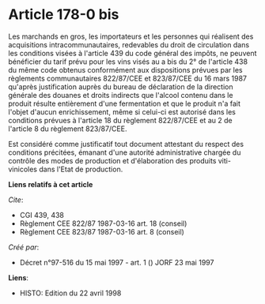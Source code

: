 # Article 178-0 bis

Les marchands en gros, les importateurs et les personnes qui réalisent des acquisitions intracommunautaires, redevables du
droit de circulation dans les conditions visées à l'article 439 du code général des impôts, ne peuvent bénéficier du tarif
prévu pour les vins visés au a bis du 2° de l'article 438 du même code obtenus conformément aux dispositions prévues par les
règlements communautaires 822/87/CEE et 823/87/CEE du 16 mars 1987 qu'après justification auprès du bureau de déclaration de
la direction générale des douanes et droits indirects que l'alcool contenu dans le produit résulte entièrement d'une
fermentation et que le produit n'a fait l'objet d'aucun enrichissement, même si celui-ci est autorisé dans les conditions
prévues à l'article 18 du règlement 822/87/CEE et au 2 de l'article 8 du règlement 823/87/CEE.

Est considéré comme justificatif tout document attestant du respect des conditions précitées, émanant d'une autorité
administrative chargée du contrôle des modes de production et d'élaboration des produits viti-vinicoles dans l'Etat de
production.

**Liens relatifs à cet article**

_Cite_:

  - CGI 439, 438
  - Règlement CEE 822/87 1987-03-16 art. 18 (conseil)
  - Règlement CEE 823/87 1987-03-16 art. 8 (conseil)

_Créé par_:

  - Décret n°97-516 du 15 mai 1997 - art. 1 () JORF 23 mai 1997

**Liens**:

  - HISTO: Edition du 22 avril 1998
